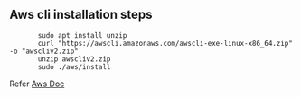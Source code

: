 Aws cli installation steps
--------------------------
```
       sudo apt install unzip
       curl "https://awscli.amazonaws.com/awscli-exe-linux-x86_64.zip" -o "awscliv2.zip"
       unzip awscliv2.zip
       sudo ./aws/install
```
       
Refer [Aws Doc](https://docs.aws.amazon.com/cli/latest/userguide/getting-started-install.html)        
